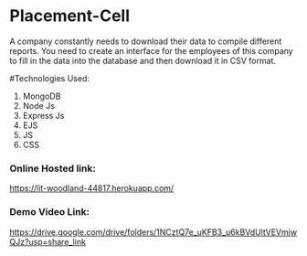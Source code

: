 # Placement-Cell
A company constantly needs to download their data to compile different reports. You need to create an interface for the employees of this company to fill in the data into the database and then download it in CSV format.

#Technologies Used:

1. MongoDB
2. Node Js
3. Express Js
4. EJS
5. JS
6. CSS


### Online Hosted link: 
 https://lit-woodland-44817.herokuapp.com/

### Demo Video Link:
 https://drive.google.com/drive/folders/1NCztQ7e_uKFB3_u6kBVdUltVEVmjwQJz?usp=share_link
